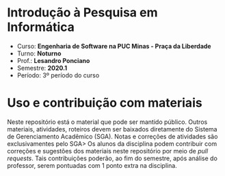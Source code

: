 # Introdução à Pesquisa em Informática 

* Curso: **Engenharia de Software na PUC Minas - Praça da Liberdade**
* Turno: **Noturno**
* Prof.: **Lesandro Ponciano**
* Semestre: **2020.1**
* Período: 3º período do curso

# Uso e contribuição com materiais

Neste repositório está o material que pode ser mantido público. Outros materiais, atividades, roteiros devem ser baixados diretamente do Sistema de Gerenciamento Acadêmico (SGA). Notas e correções de atividades são exclusivamentes pelo SGA> Os alunos da disciplina podem contribuir com correções e sugestões dos materiais neste repositório por meio de _pull requests_. Tais contribuições poderão, ao fim do semestre, após análise do professor, serem pontuadas com 1 ponto extra na disciplina.

